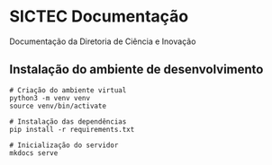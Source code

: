 # SICTEC Documentação

Documentação da Diretoria de Ciência e Inovação

## Instalação do ambiente de desenvolvimento

```shell
# Criação do ambiente virtual
python3 -m venv venv
source venv/bin/activate

# Instalação das dependências
pip install -r requirements.txt

# Inicialização do servidor
mkdocs serve
```
